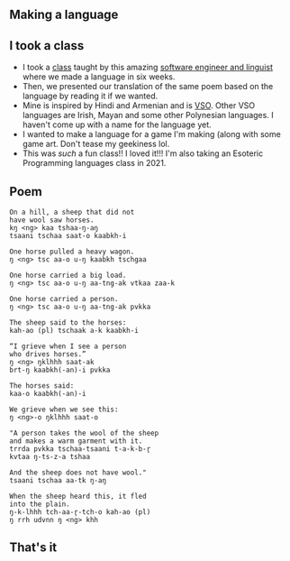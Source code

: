 ## Making a language

## I took a class
- I took a [class](https://hyperlink.academy/courses/language-construction-workshop/26) taught by this amazing [software engineer and linguist](https://colingorrie.com/about) where we made a language in six weeks. 
- Then, we presented our translation of the same poem based on the language by reading it if we wanted.
- Mine is inspired by Hindi and Armenian and is [VSO](https://en.wikipedia.org/wiki/Verb%E2%80%93subject%E2%80%93object). Other VSO languages are  Irish, Mayan and some other Polynesian languages. I haven't come up with a name for the language yet.
- I wanted to make a language for a game I'm making (along with some game art. Don't tease my geekiness lol.
- This was *such* a fun class!! I loved it!!! I'm also taking an Esoteric Programming languages class in 2021.

## Poem
```
On a hill, a sheep that did not 
have wool saw horses.
kŋ <ng> kaa tshaa-ŋ-aŋ 
tsaani tschaa saat-o kaabkh-i

One horse pulled a heavy wagon.
ŋ <ng> tsc aa-o u-ŋ kaabkh tschgaa

One horse carried a big load.
ŋ <ng> tsc aa-o u-ŋ aa-tng-ak vtkaa zaa-k

One horse carried a person.
ŋ <ng> tsc aa-o u-ŋ aa-tng-ak pvkka

The sheep said to the horses:
kah-ao (pl) tschaak a-k kaabkh-i

“I grieve when I see a person
who drives horses.”
ŋ <ng> ŋklhhh saat-ak 
brt-ŋ kaabkh(-an)-i pvkka

The horses said:
kaa-o kaabkh(-an)-i

We grieve when we see this:
ŋ <ng>-o ŋklhhh saat-o

"A person takes the wool of the sheep
and makes a warm garment with it.
trrda pvkka tschaa-tsaani t-a-k-b-r̥
kvtaa ŋ-ts-z-a tshaa

And the sheep does not have wool."
tsaani tschaa aa-tk ŋ-aŋ

When the sheep heard this, it fled
into the plain.
ŋ-k-lhhh tch-aa-r̥-tch-o kah-ao (pl)
ŋ rrh udvnn ŋ <ng> khh
```

## That's it
